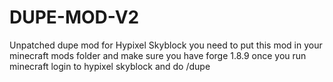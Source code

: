 # DUPE-MOD-V2
Unpatched dupe mod for Hypixel Skyblock
 you need to put this mod in your minecraft mods folder and make sure you have forge 1.8.9 once you run minecraft login to hypixel skyblock and do /dupe
